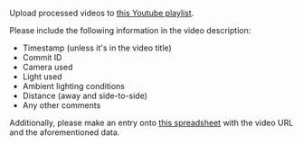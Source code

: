 Upload processed videos to [this Youtube playlist](http://www.youtube.com/playlist?list=PLRIAJ56nT-bs2UAK4jDW1Q4QOiR2Pfb30&jct=H55e7pyoEvJ9V2XWiWF1_fpI3wUWYA).  

Please include the following information in the video description:

* Timestamp (unless it's in the video title)
* Commit ID
* Camera used
* Light used
* Ambient lighting conditions
* Distance (away and side-to-side)
* Any other comments

Additionally, please make an entry onto [this spreadsheet](https://docs.google.com/spreadsheets/d/1ZsmgJgsrsZV4VCAN1vlowksorZlhooW6GA7Mfl10-Ro/edit?usp=sharing) with the video URL and the aforementioned data. 


